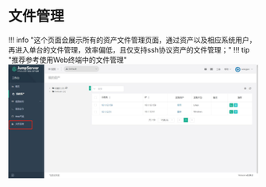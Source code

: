 # 文件管理

!!! info "这个页面会展示所有的资产文件管理页面，通过资产以及相应系统用户，再进入单台的文件管理，效率偏低，且仅支持ssh协议资产的文件管理；"
!!! tip "推荐参考使用Web终端中的文件管理"
![文件管理](../../img/user_terminal_web-terminal_web-sftp_list.jpg)

